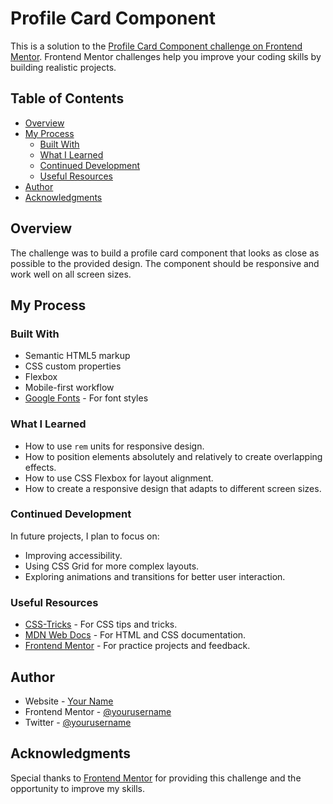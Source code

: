 # Profile Card Component

This is a solution to the [Profile Card Component challenge on Frontend Mentor](https://www.frontendmentor.io/challenges/profile-card-component-cfArpWshJ). Frontend Mentor challenges help you improve your coding skills by building realistic projects.

## Table of Contents

- [Overview](#overview)
- [My Process](#my-process)
  - [Built With](#built-with)
  - [What I Learned](#what-i-learned)
  - [Continued Development](#continued-development)
  - [Useful Resources](#useful-resources)
- [Author](#author)
- [Acknowledgments](#acknowledgments)

## Overview

The challenge was to build a profile card component that looks as close as possible to the provided design. The component should be responsive and work well on all screen sizes.

## My Process

### Built With

- Semantic HTML5 markup
- CSS custom properties
- Flexbox
- Mobile-first workflow
- [Google Fonts](https://fonts.google.com/) - For font styles

### What I Learned

- How to use `rem` units for responsive design.
- How to position elements absolutely and relatively to create overlapping effects.
- How to use CSS Flexbox for layout alignment.
- How to create a responsive design that adapts to different screen sizes.

### Continued Development

In future projects, I plan to focus on:
- Improving accessibility.
- Using CSS Grid for more complex layouts.
- Exploring animations and transitions for better user interaction.

### Useful Resources

- [CSS-Tricks](https://css-tricks.com/) - For CSS tips and tricks.
- [MDN Web Docs](https://developer.mozilla.org/) - For HTML and CSS documentation.
- [Frontend Mentor](https://www.frontendmentor.io/) - For practice projects and feedback.

## Author

- Website - [Your Name](https://www.yourwebsite.com)
- Frontend Mentor - [@yourusername](https://www.frontendmentor.io/profile/yourusername)
- Twitter - [@yourusername](https://www.twitter.com/yourusername)

## Acknowledgments

Special thanks to [Frontend Mentor](https://www.frontendmentor.io/) for providing this challenge and the opportunity to improve my skills.
